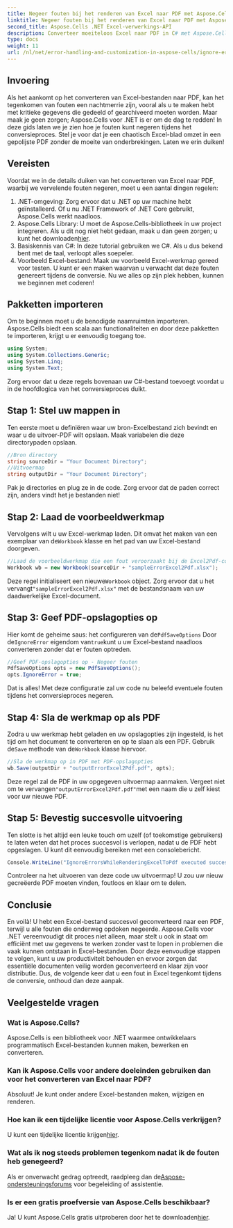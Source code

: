 ```yaml
---
title: Negeer fouten bij het renderen van Excel naar PDF met Aspose.Cells
linktitle: Negeer fouten bij het renderen van Excel naar PDF met Aspose.Cells
second_title: Aspose.Cells .NET Excel-verwerkings-API
description: Converteer moeiteloos Excel naar PDF in C# met Aspose.Cells, waarbij u conversiefouten negeert en uw workflow stroomlijnt.
type: docs
weight: 11
url: /nl/net/error-handling-and-customization-in-aspose-cells/ignore-errors-while-rendering/
---
```

## Invoering
Als het aankomt op het converteren van Excel-bestanden naar PDF, kan het tegenkomen van fouten een nachtmerrie zijn, vooral als u te maken hebt met kritieke gegevens die gedeeld of gearchiveerd moeten worden. Maar maak je geen zorgen; Aspose.Cells voor .NET is er om de dag te redden! In deze gids laten we je zien hoe je fouten kunt negeren tijdens het conversieproces. Stel je voor dat je een chaotisch Excel-blad omzet in een gepolijste PDF zonder de moeite van onderbrekingen. Laten we erin duiken!
## Vereisten
Voordat we in de details duiken van het converteren van Excel naar PDF, waarbij we vervelende fouten negeren, moet u een aantal dingen regelen:
1. .NET-omgeving: Zorg ervoor dat u .NET op uw machine hebt geïnstalleerd. Of u nu .NET Framework of .NET Core gebruikt, Aspose.Cells werkt naadloos.
2.  Aspose.Cells Library: U moet de Aspose.Cells-bibliotheek in uw project integreren. Als u dit nog niet hebt gedaan, maak u dan geen zorgen; u kunt het downloaden[hier](https://releases.aspose.com/cells/net/).
3. Basiskennis van C#: In deze tutorial gebruiken we C#. Als u dus bekend bent met de taal, verloopt alles soepeler.
4. Voorbeeld Excel-bestand: Maak uw voorbeeld Excel-werkmap gereed voor testen. U kunt er een maken waarvan u verwacht dat deze fouten genereert tijdens de conversie.
Nu we alles op zijn plek hebben, kunnen we beginnen met coderen!
## Pakketten importeren
Om te beginnen moet u de benodigde naamruimten importeren. Aspose.Cells biedt een scala aan functionaliteiten en door deze pakketten te importeren, krijgt u er eenvoudig toegang toe.
```csharp
using System;
using System.Collections.Generic;
using System.Linq;
using System.Text;
```
Zorg ervoor dat u deze regels bovenaan uw C#-bestand toevoegt voordat u in de hoofdlogica van het conversieproces duikt.
## Stap 1: Stel uw mappen in
Ten eerste moet u definiëren waar uw bron-Excelbestand zich bevindt en waar u de uitvoer-PDF wilt opslaan. Maak variabelen die deze directorypaden opslaan.
```csharp
//Bron directory
string sourceDir = "Your Document Directory";
//Uitvoermap
string outputDir = "Your Document Directory";
```
Pak je directories en plug ze in de code. Zorg ervoor dat de paden correct zijn, anders vindt het je bestanden niet!
## Stap 2: Laad de voorbeeldwerkmap
Vervolgens wilt u uw Excel-werkmap laden. Dit omvat het maken van een exemplaar van de`Workbook` klasse en het pad van uw Excel-bestand doorgeven.
```csharp
//Laad de voorbeeldwerkmap die een fout veroorzaakt bij de Excel2Pdf-conversie
Workbook wb = new Workbook(sourceDir + "sampleErrorExcel2Pdf.xlsx");
```
 Deze regel initialiseert een nieuwe`Workbook` object. Zorg ervoor dat u het vervangt`"sampleErrorExcel2Pdf.xlsx"` met de bestandsnaam van uw daadwerkelijke Excel-document.
## Stap 3: Geef PDF-opslagopties op
 Hier komt de geheime saus: het configureren van de`PdfSaveOptions` Door de`IgnoreError` eigendom van`true`kunt u uw Excel-bestand naadloos converteren zonder dat er fouten optreden.
```csharp
//Geef PDF-opslagopties op - Negeer fouten
PdfSaveOptions opts = new PdfSaveOptions();
opts.IgnoreError = true;
```
Dat is alles! Met deze configuratie zal uw code nu beleefd eventuele fouten tijdens het conversieproces negeren.
## Stap 4: Sla de werkmap op als PDF
 Zodra u uw werkmap hebt geladen en uw opslagopties zijn ingesteld, is het tijd om het document te converteren en op te slaan als een PDF. Gebruik de`Save` methode van de`Workbook` klasse hiervoor.
```csharp
//Sla de werkmap op in PDF met PDF-opslagopties
wb.Save(outputDir + "outputErrorExcel2Pdf.pdf", opts);
```
 Deze regel zal de PDF in uw opgegeven uitvoermap aanmaken. Vergeet niet om te vervangen`"outputErrorExcel2Pdf.pdf"`met een naam die u zelf kiest voor uw nieuwe PDF.
## Stap 5: Bevestig succesvolle uitvoering
Ten slotte is het altijd een leuke touch om uzelf (of toekomstige gebruikers) te laten weten dat het proces succesvol is verlopen, nadat u de PDF hebt opgeslagen. U kunt dit eenvoudig bereiken met een consolebericht.
```csharp
Console.WriteLine("IgnoreErrorsWhileRenderingExcelToPdf executed successfully.\r\n");
```
Controleer na het uitvoeren van deze code uw uitvoermap! U zou uw nieuw gecreëerde PDF moeten vinden, foutloos en klaar om te delen.
## Conclusie
En voilà! U hebt een Excel-bestand succesvol geconverteerd naar een PDF, terwijl u alle fouten die onderweg opdoken negeerde. Aspose.Cells voor .NET vereenvoudigt dit proces niet alleen, maar stelt u ook in staat om efficiënt met uw gegevens te werken zonder vast te lopen in problemen die vaak kunnen ontstaan in Excel-bestanden.
Door deze eenvoudige stappen te volgen, kunt u uw productiviteit behouden en ervoor zorgen dat essentiële documenten veilig worden geconverteerd en klaar zijn voor distributie. Dus, de volgende keer dat u een fout in Excel tegenkomt tijdens de conversie, onthoud dan deze aanpak. 
## Veelgestelde vragen
### Wat is Aspose.Cells?
Aspose.Cells is een bibliotheek voor .NET waarmee ontwikkelaars programmatisch Excel-bestanden kunnen maken, bewerken en converteren.
### Kan ik Aspose.Cells voor andere doeleinden gebruiken dan voor het converteren van Excel naar PDF?
Absoluut! Je kunt onder andere Excel-bestanden maken, wijzigen en renderen.
### Hoe kan ik een tijdelijke licentie voor Aspose.Cells verkrijgen?
 U kunt een tijdelijke licentie krijgen[hier](https://purchase.aspose.com/temporary-license/).
### Wat als ik nog steeds problemen tegenkom nadat ik de fouten heb genegeerd?
 Als er onverwacht gedrag optreedt, raadpleeg dan de[Aspose-ondersteuningsforums](https://forum.aspose.com/c/cells/9) voor begeleiding of assistentie.
### Is er een gratis proefversie van Aspose.Cells beschikbaar?
 Ja! U kunt Aspose.Cells gratis uitproberen door het te downloaden[hier](https://releases.aspose.com/).